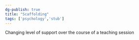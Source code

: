 ```yaml
---  
dg-publish: true  
title: "Scaffolding"  
tags: ['psychology','stub']  
---  
```

  
Changing level of support over the course of  a teaching session                                      